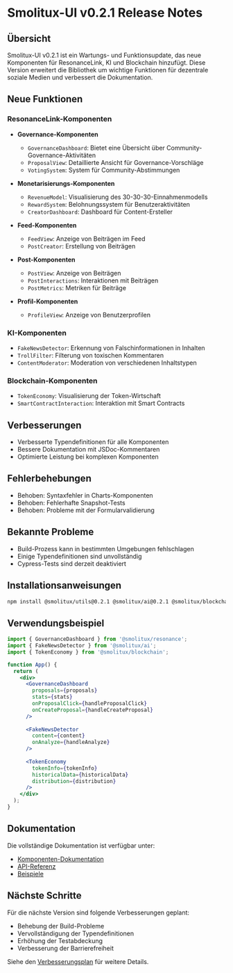 # Smolitux-UI v0.2.1 Release Notes

## Übersicht

Smolitux-UI v0.2.1 ist ein Wartungs- und Funktionsupdate, das neue Komponenten für ResonanceLink, KI und Blockchain hinzufügt. Diese Version erweitert die Bibliothek um wichtige Funktionen für dezentrale soziale Medien und verbessert die Dokumentation.

## Neue Funktionen

### ResonanceLink-Komponenten

- **Governance-Komponenten**
  - `GovernanceDashboard`: Bietet eine Übersicht über Community-Governance-Aktivitäten
  - `ProposalView`: Detaillierte Ansicht für Governance-Vorschläge
  - `VotingSystem`: System für Community-Abstimmungen

- **Monetarisierungs-Komponenten**
  - `RevenueModel`: Visualisierung des 30-30-30-Einnahmenmodells
  - `RewardSystem`: Belohnungssystem für Benutzeraktivitäten
  - `CreatorDashboard`: Dashboard für Content-Ersteller

- **Feed-Komponenten**
  - `FeedView`: Anzeige von Beiträgen im Feed
  - `PostCreator`: Erstellung von Beiträgen

- **Post-Komponenten**
  - `PostView`: Anzeige von Beiträgen
  - `PostInteractions`: Interaktionen mit Beiträgen
  - `PostMetrics`: Metriken für Beiträge

- **Profil-Komponenten**
  - `ProfileView`: Anzeige von Benutzerprofilen

### KI-Komponenten

- `FakeNewsDetector`: Erkennung von Falschinformationen in Inhalten
- `TrollFilter`: Filterung von toxischen Kommentaren
- `ContentModerator`: Moderation von verschiedenen Inhaltstypen

### Blockchain-Komponenten

- `TokenEconomy`: Visualisierung der Token-Wirtschaft
- `SmartContractInteraction`: Interaktion mit Smart Contracts

## Verbesserungen

- Verbesserte Typendefinitionen für alle Komponenten
- Bessere Dokumentation mit JSDoc-Kommentaren
- Optimierte Leistung bei komplexen Komponenten

## Fehlerbehebungen

- Behoben: Syntaxfehler in Charts-Komponenten
- Behoben: Fehlerhafte Snapshot-Tests
- Behoben: Probleme mit der Formularvalidierung

## Bekannte Probleme

- Build-Prozess kann in bestimmten Umgebungen fehlschlagen
- Einige Typendefinitionen sind unvollständig
- Cypress-Tests sind derzeit deaktiviert

## Installationsanweisungen

```bash
npm install @smolitux/utils@0.2.1 @smolitux/ai@0.2.1 @smolitux/blockchain@0.2.1 @smolitux/resonance@0.2.1
```

## Verwendungsbeispiel

```jsx
import { GovernanceDashboard } from '@smolitux/resonance';
import { FakeNewsDetector } from '@smolitux/ai';
import { TokenEconomy } from '@smolitux/blockchain';

function App() {
  return (
    <div>
      <GovernanceDashboard
        proposals={proposals}
        stats={stats}
        onProposalClick={handleProposalClick}
        onCreateProposal={handleCreateProposal}
      />
      
      <FakeNewsDetector
        content={content}
        onAnalyze={handleAnalyze}
      />
      
      <TokenEconomy
        tokenInfo={tokenInfo}
        historicalData={historicalData}
        distribution={distribution}
      />
    </div>
  );
}
```

## Dokumentation

Die vollständige Dokumentation ist verfügbar unter:
- [Komponenten-Dokumentation](https://ecospherenetwork.github.io/smolitux-ui/components)
- [API-Referenz](https://ecospherenetwork.github.io/smolitux-ui/api)
- [Beispiele](https://ecospherenetwork.github.io/smolitux-ui/examples)

## Nächste Schritte

Für die nächste Version sind folgende Verbesserungen geplant:
- Behebung der Build-Probleme
- Vervollständigung der Typendefinitionen
- Erhöhung der Testabdeckung
- Verbesserung der Barrierefreiheit

Siehe den [Verbesserungsplan](./improvement-plan.md) für weitere Details.